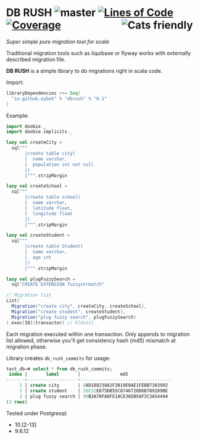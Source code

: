 # DB RUSH ![master](https://github.com/oybek/dbrush/workflows/master/badge.svg) [![Lines of Code](https://sonarcloud.io/api/project_badges/measure?project=oybek_db-rush&metric=ncloc)](https://sonarcloud.io/dashboard?id=oybek_db-rush) [![Coverage](https://sonarcloud.io/api/project_badges/measure?project=oybek_db-rush&metric=coverage)](https://sonarcloud.io/dashboard?id=oybek_db-rush) <a href="https://typelevel.org/cats/"><img src="https://user-images.githubusercontent.com/202410/45928046-6dbfd980-bf3d-11e8-8693-c1285dae03ce.png" align="right" alt="Cats friendly" /></a>

*Super simple pure migration tool for scala*

Traditional migration tools such as liquibase or flyway works with externally
described migration file.

**DB RUSH** is a simple library to do migrations right in scala code.

Import:
```scala
libraryDependencies ++= Seq(
  "io.github.oybek" % "dbrush" % "0.1"
)
```

Example:
```scala
import doobie._
import doobie.implicits._

lazy val createCity =
  sql"""
       |create table city(
       |  name varchar,
       |  population int not null
       |)
       |""".stripMargin

lazy val createSchool =
  sql"""
       |create table school(
       |  name varchar,
       |  latitude float,
       |  longitude float
       |)
       |""".stripMargin

lazy val createStudent =
  sql"""
       |create table Student(
       |  name varchar,
       |  age int
       |)
       |""".stripMargin

lazy val plugFuzzySearch =
  sql"CREATE EXTENSION fuzzystrmatch"

// Migration list
List(
  Migration("create city", createCity, createSchool),
  Migration("create student", createStudent),
  Migration("plug fuzzy search", plugFuzzySearch)
).exec[IO](transactor) // F[Unit]
```

Each migration executed within one transaction.
Only appends to migration list allowed, otherwise you'll get consistency
hash (md5) mismatch at migration phase.

Library creates `db_rush_commits` for usage:
```sql
test_db=# select * from db_rush_commits;
 index |       label       |               md5
-------+-------------------+----------------------------------
     1 | create city       | 6AD188238A2F3B19E0AE1FEBB7383992
     2 | create student    | 26E31E875DB55C8746728D6B789289BE
     3 | plug fuzzy search | 90B3A78FA8FE18CE36EB56F3C3A54494
(3 rows)
```

Tested under Postgresql:

* 10.[2-13]
* 9.6.12
